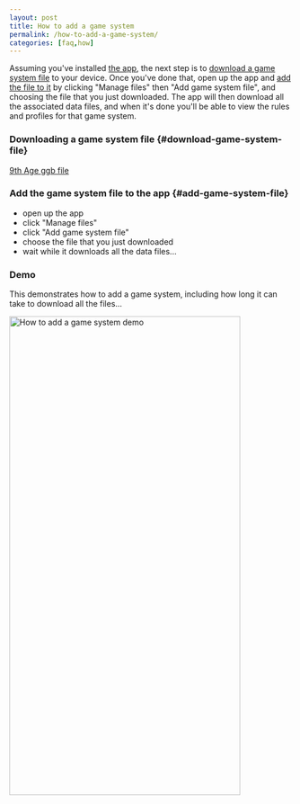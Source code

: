 ```yaml
---
layout: post
title: How to add a game system
permalink: /how-to-add-a-game-system/
categories: [faq,how]
---
```


Assuming you've installed [the app](/download-it), the next step is to [download a game system file](/how-to-add-a-game-system/#download-game-system-file) to your device. Once you've done that, open up the app and [add the file to it](/how-to-add-a-game-system/#add-game-system-file) by clicking "Manage files" then "Add game system file", and choosing the file that you just downloaded. The app will then download all the associated data files, and when it's done you'll be able to view the rules and profiles for that game system.

### Downloading a game system file {#download-game-system-file}
[9th Age ggb file](https://github.com/goodgamebuddy/The-9th-Age/blob/master/GGB_Files/the9thage.ggb?raw=true)

### Add the game system file to the app {#add-game-system-file}

- open up the app
- click "Manage files"
- click "Add game system file"
- choose the file that you just downloaded
- wait while it downloads all the data files...

### Demo
This demonstrates how to add a game system, including how long it can take to download all the files...

<img align="left" width="411" height="852" src="{{ site.baseurl }}/assets/image/AddGameSystemDemo.gif" title="How to add a game system demo">  
